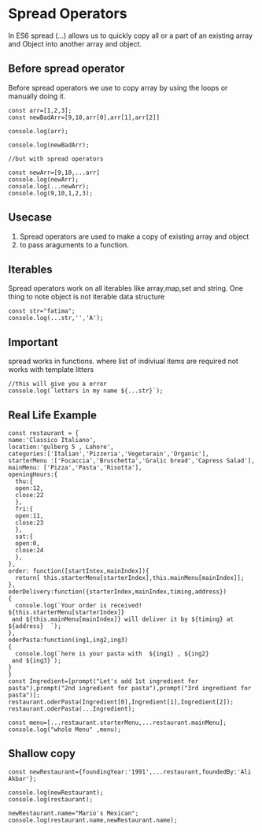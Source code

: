 # Spread Operators

In ES6 spread (...) allows us to quickly copy all or a part of an existing array and Object into another array and object.

## Before spread operator 

Before spread operators we use to copy array by using the loops or manually doing it.

```
const arr=[1,2,3];
const newBadArr=[9,10,arr[0],arr[1],arr[2]]

console.log(arr);

console.log(newBadArr);

//but with spread operators

const newArr=[9,10,...arr]
console.log(newArr);
console.log(...newArr);
console.log(9,10,1,2,3);

```
## Usecase 

1. Spread operators are used to make a copy of existing array and object
2. to pass araguments to a function.


## Iterables

Spread operators work on all iterables like array,map,set and string.
One thing to note  object is not iterable data structure

```
const str="fatima";
console.log(...str,'','A');
```

## Important
spread works in functions. where list of  indiviual items are required not works with  template  litters

```
//this will give you a error
console.log(`letters in my name ${...str}`);
```

## Real Life Example
```
const restaurant = {
name:'Classico Italiano',
location:'gulberg 5 , Lahore',
categories:['Italian','Pizzeria','Vegetarain','Organic'],
starterMenu :['Focaccia','Bruschetta','Gralic bread','Capress Salad'],
mainMenu: ['Pizza','Pasta','Risotta'],
openingHours:{
  thu:{
  open:12,
  close:22
  },
  fri:{
  open:11,
  close:23
  },
  sat:{
  open:0,
  close:24
  },
},
order: function([startIntex,mainIndex]){
  return[ this.starterMenu[starterIndex],this.mainMenu[mainIndex]];
},
oderDelivery:function({starterIndex,mainIndex,timing,address})
{
  console.log(`Your order is received! ${this.starterMenu[starterIndex]}
 and ${this.mainMenu[mainIndex]} will deliver it by ${timing} at ${address}  `);
},
oderPasta:function(ing1,ing2,ing3)
{
  console.log(`here is your pasta with  ${ing1} , ${ing2}
 and ${ing3}`);
}
}
const Ingredient=[prompt("Let's add 1st ingredient for pasta"),prompt("2nd ingredient for pasta"),prompt("3rd ingredient for pasta")];
restaurant.oderPasta(Ingredient[0],Ingredient[1],Ingredient[2]);
restaurant.oderPasta(...Ingredient);

const menu=[...restaurant.starterMenu,...restaurant.mainMenu];
console.log("whole Menu" ,menu);
```

## Shallow copy

```
const newRestaurant={foundingYear:'1991',...restaurant,foundedBy:'Ali Akbar'};

console.log(newRestaurant);
console.log(restaurant);

newRestaurant.name="Mario's Mexican";
console.log(restaurant.name,newRestaurant.name);
```
